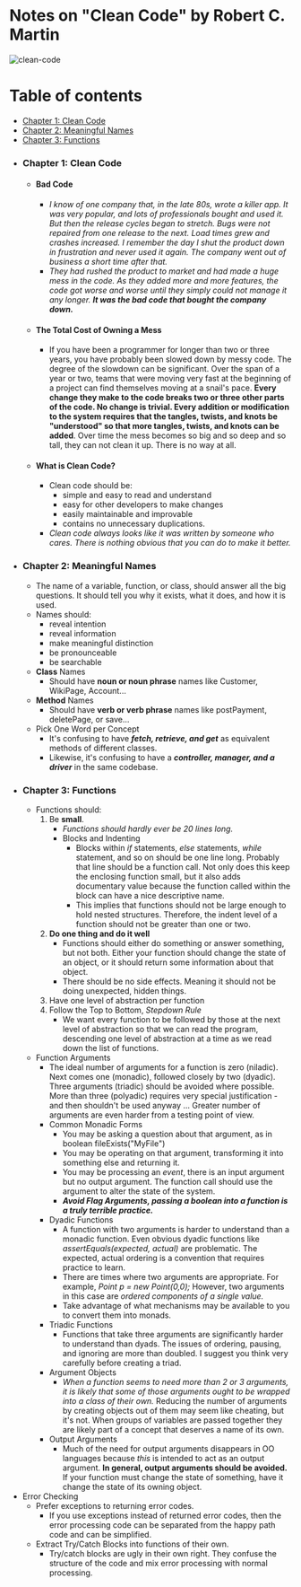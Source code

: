 # Notes on "Clean Code" by Robert C. Martin
![clean-code](https://user-images.githubusercontent.com/69808410/91224176-9119d300-e6d6-11ea-896b-eb6e2f3f30c2.jpeg)

Table of contents
=================

<!--ts-->
   * [Chapter 1: Clean Code](#chapter-1-clean-code)
   * [Chapter 2: Meaningful Names](#chapter-2-meaningful-names)
   * [Chapter 3: Functions](#chapter-3-functions)
<!--te-->

 - ### Chapter 1: Clean Code
	 - #### Bad Code
		 - *I know of one company that, in the late 80s, wrote a killer app. It was very popular, and lots of professionals bought and used it. But then the release cycles began to stretch. Bugs were not repaired from one release to the next. Load times grew and crashes increased. I remember the day I shut the product down in frustration and never used it again. The company went out of business a short time after that.*
		 - *They had rushed the product to market and had made a huge mess in the code. As they added more and more features, the code got worse and worse until they simply could not manage it any longer. **It was the bad code that bought the company down.***
	 - #### The Total Cost of Owning a Mess
		 - If you have been a programmer for longer than two or three years, you have probably been slowed down by messy code. The degree of the slowdown can be significant. Over the span of a year or two, teams that were moving very fast at the beginning of a project can find themselves moving at a snail's pace. **Every change they make to the code breaks two or three other parts of the code. No change is trivial. Every addition or modification to the system requires that the tangles, twists, and knots be "understood" so that more tangles, twists, and knots can be added**. Over time the mess becomes so big and so deep and so tall, they can not clean it up. There is no way at all.
	- #### What is Clean Code?
		- Clean code should be:
			- simple and easy to read and understand
			- easy for other developers to make changes
			- easily maintainable and improvable
			- contains no unnecessary duplications.
		- *Clean code always looks like it was written by someone who cares. There is nothing obvious that you can do to make it better.*
 - ### Chapter 2: Meaningful Names
	 -  The name of a variable, function, or class, should answer all the big questions. It should tell you why it exists, what it does, and how it is used.
	 - Names should:
		 - reveal intention
		 - reveal information
		 - make meaningful distinction
		 - be pronounceable
		 - be searchable
	 - **Class** Names
		 - Should have **noun or noun phrase** names like Customer, WikiPage, Account...
	 - **Method** Names
		 - Should have **verb or verb phrase** names like postPayment, deletePage, or save...
	 - Pick One Word per Concept
		 - It's confusing to have ***fetch, retrieve, and get*** as equivalent methods of different classes.
		 - Likewise, it's confusing to have a ***controller, manager, and a driver*** in the same codebase.
 - ### Chapter 3: Functions
	 - Functions should:
		 1. Be **small**.
			 - *Functions should hardly ever be 20 lines long.*
			 - Blocks and Indenting
				 - Blocks within *if* statements, *else* statements, *while* statement, and so on should be one line long. Probably that line should be a function call. Not only does this keep the enclosing function small, but it also adds documentary value because the function called within the block can have a nice descriptive name. 
				 - This implies that functions should not be large enough to hold nested structures. Therefore, the indent level of a function should not be greater than one or two.
		 2. **Do one thing and do it well**
			 - Functions should either do something or answer something, but not both. Either your function should change the state of an object, or it should return some information about that object. 
			 - There should be no side effects. Meaning it should not be doing unexpected, hidden things. 
		 3. Have one level of abstraction per function
		 4. Follow the Top to Bottom, *Stepdown Rule*
			 - We want every function to be followed by those at the next level of abstraction so that we can read the program, descending one level of abstraction at a time as we read down the list of functions.
	 - Function Arguments
		 - The ideal number of arguments for a function is zero (niladic). Next comes one (monadic), followed closely by two (dyadic). Three arguments (triadic) should be avoided where possible. More than three (polyadic) requires very special justification - and then shouldn't be used anyway ... Greater number of arguments are even harder from a testing point of view. 
		 - Common Monadic Forms
			 - You may be asking a question about that argument, as in boolean fileExists("MyFile")
			 - You may be operating on that argument, transforming it into something else and returning it.
			 - You may be processing an *event*, there is an input argument but no output argument. The function call should use the argument to alter the state of the system.
			 - ***Avoid Flag Arguments, passing a boolean into a function is a truly terrible practice.***
		 - Dyadic Functions
			 - A function with two arguments is harder to understand than a monadic function. Even obvious dyadic functions like *assertEquals(expected, actual)* are problematic. The expected, actual ordering is a convention that requires practice to learn.
			 - There are times where two arguments are appropriate. For example, *Point p = new Point(0,0);* However, two arguments in this case are *ordered components of a single value.*
			 - Take advantage of what mechanisms may be available to you to convert them into monads.
		 - Triadic Functions
			 - Functions that take three arguments are significantly harder to understand than dyads. The issues of ordering, pausing, and ignoring are more than doubled. I suggest you think very carefully before creating a triad.
		 - Argument Objects
			 - *When a function seems to need more than 2 or 3 arguments, it is likely that some of those arguments ought to be wrapped into a class of their own.* Reducing the number of arguments by creating objects out of them may seem like cheating, but it's not. When groups of variables are passed together they are likely part of a concept that deserves a name of its own.
		 - Output Arguments
			 - Much of the need for output arguments disappears in OO languages because *this* is intended to act as an output argument. **In general, output arguments should be avoided.** If your function must change the state of something, have it change the state of its owning object.
 - Error Checking
	 - Prefer exceptions to returning error codes.
		 - If you use exceptions instead of returned error codes, then the error processing code can be separated from the happy path code and can be simplified.
	 - Extract Try/Catch Blocks into functions of their own.
		 - Try/catch blocks are ugly in their own right. They confuse the structure of the code and mix error processing with normal processing.
